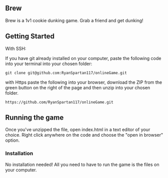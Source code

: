 ## Brew

Brew is a 1v1 cookie dunking game. Grab a friend and get dunking!

## Getting Started

With SSH:

If you have git already installed on your computer, paste the following code into your terminal into your chosen folder:

```
git clone git@github.com:RyanSpartan117/onlineGame.git
```

with Https paste the following into your browser, download the ZIP from the green button on the right of the page and then unzip into your chosen folder.

```
https://github.com/RyanSpartan117/onlineGame.git
```


## Running the game

Once you've unzipped the file, open index.html in a text editor of your choice. Right click anywhere on the code and choose the "open in browser" option.


### Installation

No installation needed! All you need to have to run the game is the files on your computer.
